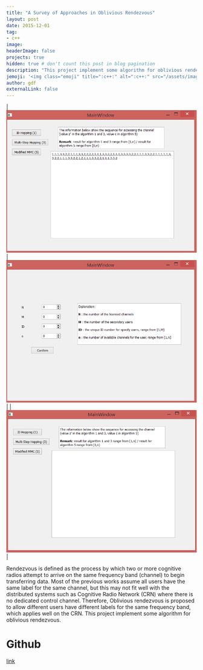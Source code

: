 ```yaml
---
title: "A Survey of Approaches in Oblivious Rendezvous"
layout: post
date: 2015-12-01
tag:
- c++
image:
headerImage: false
projects: true
hidden: true # don't count this post in blog pagination
description: "This project implement some algorithm for oblivious rendezvous"
jemoji: '<img class="emoji" title=":c++:" alt=":c++:" src="/assets/images/icons/c++-icon.png" height="20" width="20" align="absmiddle">'
author: gdf
externalLink: false
---
```


|![image](/assets/images/projects/CRN1.png)|![image](/assets/images/projects/CRN2.png)|
|![image](/assets/images/projects/CRN3.png)|

Rendezvous is defined as the process by which two or more cognitive radios attempt to arrive on the same frequency band (channel) to begin transferring data. Most of the previous works assume all users have the same label for the same channel, but this may not fit well with the distributed systems such as Cognitive Radio Network (CRN) where there is no dedicated control channel. Therefore, Oblivious rendezvous is proposed to allow different users have different labels for the same frequency band, which applies well on the CRN. This project implement some algorithm for oblivious rendezvous.

# Github
[link](https://github.com/gudongfeng/Oblivious-Rendezvous-apporaches)